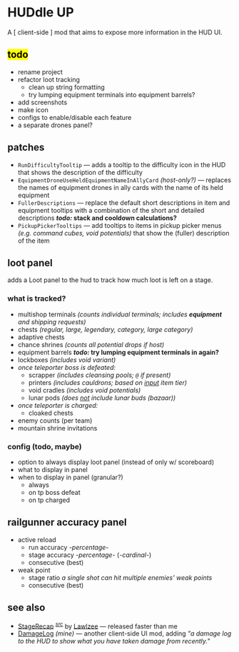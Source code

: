 # HUDdle UP

A \[ client-side \] mod that aims to expose more information in the HUD UI.

## <mark>todo</mark>
- rename project
- refactor loot tracking
    - clean up string formatting
    - try lumping equipment terminals into equipment barrels?
- add screenshots
- make icon
- configs to enable/disable each feature
- a separate drones panel?

## patches
- `RunDifficultyTooltip` — adds a tooltip to the difficulty icon in the HUD that shows the description of the difficulty
- `EquipmentDroneUseHeldEquipmentNameInAllyCard` *(host-only?)* — replaces the names of equipment drones in ally cards with the name of its held equipment
- `FullerDescriptions` — replace the default short descriptions in item and equipment tooltips with a combination of the short and detailed descriptions ***todo:* stack and cooldown calculations?**
- `PickupPickerTooltips` — add tooltips to items in pickup picker menus *(e.g. command cubes, void potentials)* that show the (fuller) description of the item

## loot panel
adds a Loot panel to the hud to track how much loot is left on a stage.

### what is tracked?
- multishop terminals *(counts individual terminals; includes **equipment** and shipping requests)*
- chests *(regular, large, legendary, category, large category)*
- adaptive chests
- chance shrines *(counts all potential drops if host)*
- equipment barrels ***todo:* try lumping equipment terminals in again?**
- lockboxes *(includes void variant)*
- *once teleporter boss is defeated:*
    - scrapper *(includes cleansing pools; `@` if present)*
    - printers *(includes cauldrons; based on <u>input</u> item tier)*
    - void cradles *(includes void potentials)*
    - lunar pods *(does <u>not</u> include lunar buds (bazaar))*
- *once teleporter is charged:*
    - cloaked chests
- enemy counts (per team)
- mountain shrine invitations

### config (todo, maybe)
- option to always display loot panel (instead of only w/ scoreboard)
- what to display in panel
- when to display in panel (granular?)
    - always
    - on tp boss defeat
    - on tp charged

## railgunner accuracy panel
- active reload
    - run accuracy *-percentage-*
    - stage accuracy *-percentage-* (*-cardinal-*)
    - consecutive (best)
- weak point
    - stage ratio *a single shot can hit multiple enemies' weak points*
    - consecutive (best)

## see also
- [StageRecap](https://thunderstore.io/package/Lawlzee/StageRecap/) <sup>[*src*](https://github.com/Lawlzee/StageReport)</sup> by [Lawlzee](https://thunderstore.io/package/Lawlzee/) — released faster than me
- [DamageLog](https://thunderstore.io/package/itsschwer/DamageLog/) *(mine)* — another client-side UI mod, adding *"a damage log to the HUD to show what you have taken damage from recently."*
